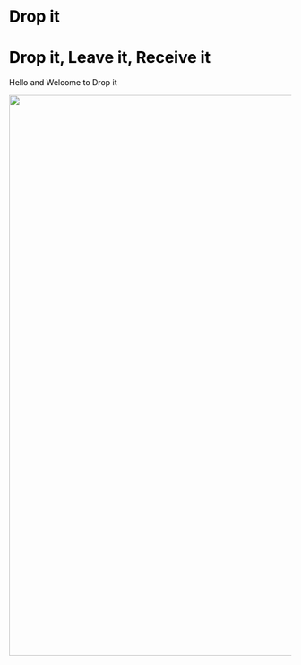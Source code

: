 <meta name="viewport" content="width=device-width, initial-scale=1">
<style>
body {
  margin: 0;
}

/* Style the header */
.header {
    background-color: lightblue;
    padding: 10px;
    text-align: center;
}
</style>
<body>

<div class="header">
  <h1>Drop it</h1>
</div>

<head>
<style>
   body {
    color: black;
  }

  h1 {
    color: blue;
}
</style>
<body>

<h1>Drop it, Leave it, Receive it</h1>
<p>Hello and Welcome to Drop it </p>
<img src="https://ak6.picdn.net/shutterstock/videos/9825776/thumb/1.jpg" style="width:1000px;height:px;">
